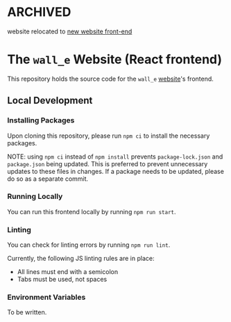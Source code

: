 # ARCHIVED
website relocated to [new website front-end](https://github.com/CSSS/csss-site-frontend/pull/76)

# The `wall_e` Website (React frontend)

This repository holds the source code for the `wall_e` [website](https://walle.sfucsss.org)'s frontend.

## Local Development

### Installing Packages

Upon cloning this repository, please run `npm ci` to install the necessary packages.

NOTE: using `npm ci` instead of `npm install` prevents `package-lock.json` and `package.json` being updated.
This is preferred to prevent unnecessary updates to these files in changes.
If a package needs to be updated, please do so as a separate commit.

### Running Locally

You can run this frontend locally by running `npm run start`.

### Linting

You can check for linting errors by running `npm run lint`.

Currently, the following JS linting rules are in place:

- All lines must end with a semicolon
- Tabs must be used, not spaces

### Environment Variables

To be written.
